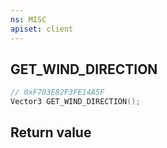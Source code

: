 ```yaml
---
ns: MISC
apiset: client
---
```

## GET_WIND_DIRECTION

```c
// 0xF703E82F3FE14A5F
Vector3 GET_WIND_DIRECTION();
```



## Return value